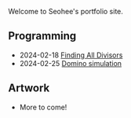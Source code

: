 Welcome to Seohee's portfolio site.

## Programming
* 2024-02-18 [Finding All Divisors](works/programming/001/)
* 2024-02-25 [Domino simulation](works/programming/002/)

## Artwork
* More to come!
